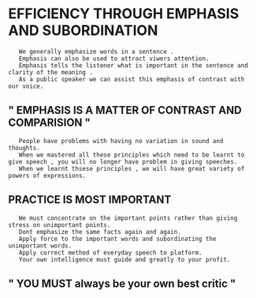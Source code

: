 # EFFICIENCY THROUGH EMPHASIS AND SUBORDINATION
       We generally emphasize words in a sentence .
       Emphasis can also be used to attract viwers attention.
       Emphasis tells the listener what is important in the sentence and clarity of the meaning .
       As a public speaker we can assist this emphasis of contrast with our voice.
##  " EMPHASIS IS A MATTER OF CONTRAST AND COMPARISION "
       People have problems with having no variation in sound and thoughts.
       When we mastered all these principles which need to be learnt to give speech , you will no longer have problem in giving speeches.
       When we learnt thsese principles , we will have great variety of powers of expressions.
## PRACTICE IS MOST IMPORTANT
       We must concentrate on the important points rather than giving stress on unimportant points.
       Dont emphasize the same facts again and again.
       Apply force to the important words and subordinating the unimportant words.
       Apply correct method of everyday speech to platform.
       Your own intelligence must guide and greatly to your profit.
## " YOU MUST always be your own best critic "
       
       
